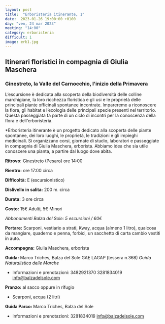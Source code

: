 ```yaml
---
layout: post
title:  "Erboristeria itinerante, 1"
date:  2023-01-26 19:00:00 +0100
day: "ven, 24 mar 2023"
meeting: "14:00"
category: erboristeria 
difficult: 1
image: erb1.jpg
---
```


## Itinerari floristici in compagnia di Giulia Maschera
### Ginestreto, la Valle del Carnocchio, l'inizio della Primavera

L’escursione è dedicata alla scoperta della biodiversità delle colline marchigiane, la loro ricchezza floristica e gli usi e le proprietà delle principali piante officinali spontanee incontrate.
Impareremo a riconoscere la flora, gli habitat e l’ecologia delle principali specie presenti nel territorio.
Questa passeggiata fa parte di un ciclo di incontri per la conoscenza della flora e dell'erboristeria.

*Erboristeria itinerante è un progetto dedicato alla scoperta delle piante spontanee, dei loro luoghi, le proprietà, le tradizioni e gli impieghi medicinali. Si organizzano corsi, giornate di studio, laboratori e passeggiate in compagnia di Giulia Maschera, erborista. Abbiamo idea che sia utile conoscere una pianta, a partire dal luogo dove abita.

**Ritrovo:** Ginestreto (Pesaro) ore 14:00

**Rientro:** ore 17:00 circa 

**Difficoltà:** E (escursionistico)

**Dislivello in salita:**  200 m. circa

**Durata:** 3 ore circa

**Costo:** 15€ Adulti, 5€ Minori

*Abbonamenti Balza del Sole: 5 escursioni / 60€*

**Portare:** Scarponi, vestiario a strati, Kway, acqua (almeno 1 litro), qualcosa da mangiare, quaderno e penna, forbici, un sacchetto di carta cambio vestiti in auto.

**Accompagna:** Giulia Maschera, erborista 

**Guida:** Marco Triches, Balza del Sole GAE LAGAP (tessera n.368)
*Guida Naturalistica delle Marche*

+ Informazioni e prenotazioni:    3482921370    3281834019    info@balzadelsole.com

**Pranzo:** al sacco oppure in rifugio

+ Scarponi, acqua (2 litri)  

**Guida Parco:** Marco Triches, Balza del Sole
* Informazioni e prenotazioni: 3281834019 info@balzadelsole.com 

